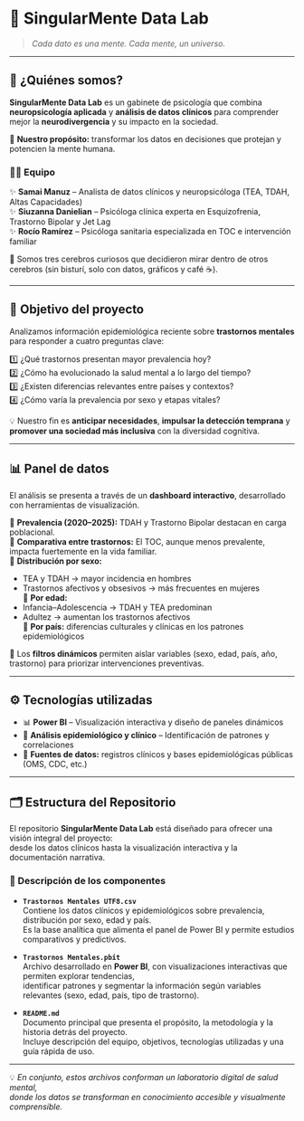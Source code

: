 # 🧠 SingularMente Data Lab
> _Cada dato es una mente. Cada mente, un universo._

---

## 🌱 ¿Quiénes somos?
**SingularMente Data Lab** es un gabinete de psicología que combina **neuropsicología aplicada** y **análisis de datos clínicos** para comprender mejor la **neurodivergencia** y su impacto en la sociedad.

🧩 **Nuestro propósito:** transformar los datos en decisiones que protejan y potencien la mente humana.

### 👩‍🔬 Equipo
✨ **Samai Manuz** – Analista de datos clínicos y neuropsicóloga (TEA, TDAH, Altas Capacidades)  
✨ **Siuzanna Danielian** – Psicóloga clínica experta en Esquizofrenia, Trastorno Bipolar y Jet Lag  
✨ **Rocío Ramírez** – Psicóloga sanitaria especializada en TOC e intervención familiar  

🧠 Somos tres cerebros curiosos que decidieron mirar dentro de otros cerebros (sin bisturí, solo con datos, gráficos y café ☕).

---

## 🎯 Objetivo del proyecto
Analizamos información epidemiológica reciente sobre **trastornos mentales** para responder a cuatro preguntas clave:

1️⃣ ¿Qué trastornos presentan mayor prevalencia hoy?  
2️⃣ ¿Cómo ha evolucionado la salud mental a lo largo del tiempo?  
3️⃣ ¿Existen diferencias relevantes entre países y contextos?  
4️⃣ ¿Cómo varía la prevalencia por sexo y etapas vitales?  

💡 Nuestro fin es **anticipar necesidades**, **impulsar la detección temprana** y **promover una sociedad más inclusiva** con la diversidad cognitiva.

---

## 📊 Panel de datos
El análisis se presenta a través de un **dashboard interactivo**, desarrollado con herramientas de visualización.

🔹 **Prevalencia (2020–2025):** TDAH y Trastorno Bipolar destacan en carga poblacional.  
🔹 **Comparativa entre trastornos:** El TOC, aunque menos prevalente, impacta fuertemente en la vida familiar.  
🔹 **Distribución por sexo:**
   - TEA y TDAH → mayor incidencia en hombres  
   - Trastornos afectivos y obsesivos → más frecuentes en mujeres  
🔹 **Por edad:**
   - Infancia–Adolescencia → TDAH y TEA predominan  
   - Adultez → aumentan los trastornos afectivos  
🔹 **Por país:** diferencias culturales y clínicas en los patrones epidemiológicos  

🧩 Los **filtros dinámicos** permiten aislar variables (sexo, edad, país, año, trastorno) para priorizar intervenciones preventivas.

---

## ⚙️ Tecnologías utilizadas
- 📊 **Power BI** – Visualización interactiva y diseño de paneles dinámicos  
- 🧬 **Análisis epidemiológico y clínico** – Identificación de patrones y correlaciones  
- 💾 **Fuentes de datos:** registros clínicos y bases epidemiológicas públicas (OMS, CDC, etc.)

---

## 🗂️ Estructura del Repositorio
El repositorio **SingularMente Data Lab** está diseñado para ofrecer una visión integral del proyecto:  
desde los datos clínicos hasta la visualización interactiva y la documentación narrativa.

### 🧩 Descripción de los componentes
- **`Trastornos Mentales UTF8.csv`**  
  Contiene los datos clínicos y epidemiológicos sobre prevalencia, distribución por sexo, edad y país.  
  Es la base analítica que alimenta el panel de Power BI y permite estudios comparativos y predictivos.

- **`Trastornos Mentales.pbit`**  
  Archivo desarrollado en **Power BI**, con visualizaciones interactivas que permiten explorar tendencias,  
  identificar patrones y segmentar la información según variables relevantes (sexo, edad, país, tipo de trastorno).

- **`README.md`**  
  Documento principal que presenta el propósito, la metodología y la historia detrás del proyecto.  
  Incluye descripción del equipo, objetivos, tecnologías utilizadas y una guía rápida de uso.

---

💡 *En conjunto, estos archivos conforman un laboratorio digital de salud mental,  
donde los datos se transforman en conocimiento accesible y visualmente comprensible.*
